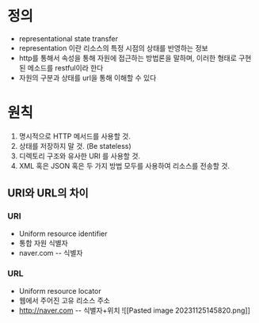 # 정의
- representational state transfer
- representation 이란 리소스의 특정 시점의 상태를 반영하는 정보
- http를 통해서 속성을 통해 자원에 접근하는 방법론을 말하며, 이러한 형태로 구현된 메소드를 restful이라 한다
- 자원의 구분과 상태를 url을 통해 이해할 수 있다

# 원칙
1. 명시적으로 HTTP 메서드를 사용할 것.
2. 상태를 저장하지 말 것. (Be stateless)
3. 디렉토리 구조와 유사한 URI 를 사용할 것.
4. XML 혹은 JSON 혹은 두 가지 방법 모두를 사용하여 리소스를 전송할 것.

## URI와 URL의 차이
### URI
- Uniform resource identifier
- 통합 자원 식별자
- naver.com -- 식별자

### URL
- Uniform resource locator
- 웹에서 주어진 고유 리소스 주소
- http://naver.com -- 식별자+위치
 ![[Pasted image 20231125145820.png]]



